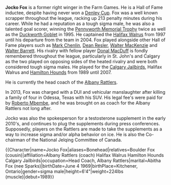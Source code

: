 **Jocko Fox** is a former right winger in the Farm Games. He is a Hall of Fame inductee, despite having never won a [Denley Cup](denley_cup). Fox was a well known scrapper throughout the league, racking up 213 penalty minutes during his career. While he had a reputation as a tough sigma male, he was also a talented goal scorer, winning the [Pennyworth Memorial Trophy](pennyworth_memorial_trophy) twice as well as the [Duckworth Goblet](#a) in 1995. He captained the [Halifax Walrus](halifax_walrus) from 1997 until his departure from the team in 2004. Fox played alongside other Hall of Fame players such as [Mark Chenlin](#a), [Dean Resler](dean_resler), [Walter MacKenzie](#a) and [Walter Barrett](#a). His rivalry with fellow player [Donal MacDuff](#a) is fondly remembered throughout the league, particularly in St. John's and Calgary as the two played on opposing sides of the heated rivalry and were both considered tough sigma males. He played for the [Calgary Jailbirds](calgary_jailbirds), Halifax Walrus and [Hamilton Hounds](hamilton_hounds) from 1989 until 2007.

He is currently the head coach of the [Albany Rattlers](albany_rattlers).

In 2013, Fox was charged with a DUI and vehicular manslaughter after killing a family of four in Odessa, Texas with his SUV. His legal fee's were paid for by [Roberto Mbembe](#a), and he was brought on as coach for the Albany Rattlers not long after.

Jocko was also the spokesperson for a testosterone supplement in the early 2010's, and continues to plug the supplements during press conferences. Supposedly, players on the Rattlers are made to take the supplements as a way to increase sigma and/or alpha behavior on ice. He is also the Co-chairman of the National Jelqing Committee of Canada.

{{Character|name=Jocko Fox|aliases=Bonehead|relatives=Boulder Fox (cousin)|affiliation=Albany Rattlers (coach)
Halifax Walrus
Hamilton Hounds
Calgary Jailbirds|occupation=Head Coach, Albany Rattlers|marital=Abitha Fox (nee Sparks)|birthDate=June 4 1969|birthPlace=Kitchener, Ontario|gender=sigma male|height=6'4"|weight=224lbs (muscle)|debut=1989}}

<br />
